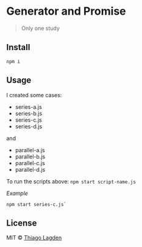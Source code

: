 # Generator and Promise

> Only one study

## Install

```
npm i
```

## Usage

I created some cases:

- series-a.js
- series-b.js
- series-c.js
- series-d.js

and

- parallel-a.js
- parallel-b.js
- parallel-c.js
- parallel-d.js

To run the scripts above: `npm start script-name.js`

*Example*

```
npm start series-c.js`
```

## License

MIT © [Thiago Lagden](http://lagden.in)
